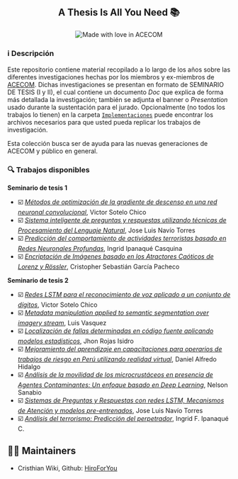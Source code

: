 <h2 align="center">
<p>A Thesis Is All You Need 📚</p>
</h2>

<p align="center"> 
<img src="https://madewithlove.now.sh/af?heart=true&colorA=%23292929&colorB=%234c66e6&template=for-the-badge&text=ACECOM" alt="Made with love in ACECOM">
</p>

### ℹ️ Descripción
Este repositorio contiene material recopilado a lo largo de los años sobre las diferentes investigaciones hechas por los miembros y ex-miembros de [ACECOM](https://www.facebook.com/acecom.uni/). Dichas investigaciones se presentan en formato de SEMINARIO DE TESIS (I y II), el cual contiene un documento *Doc* que explica de forma más detallada la investigación; también se adjunta el banner o *Presentation* usado durante la sustentación para el jurado. Opcionalmente (no todos los trabajos lo tienen) en la carpeta [`Implementaciones`](./Implementaciones) puede encontrar los archivos necesarios para que usted pueda replicar los trabajos de investigación.

Esta colección busca ser de ayuda para las nuevas generaciones de ACECOM y público en general.

### 🔍 Trabajos disponibles

 **Seminario de tesis 1**

- ☑️ [*Métodos de optimización de la gradiente de descenso en una red neuronal convolucional*](./Seminario_1/Seminario_1_VictorSotelo_Presentation.pdf), Victor Sotelo Chico 
- ☑️ [*Sistema inteligente de preguntas y respuestas utilizando técnicas de Procesamiento del Lenguaje Natural*](./Seminario_1/Seminario_1_JoseNavio_Doc.pdf), Jose Luis Navío Torres
- ☑️ [*Predicción del comportamiento de actividades terroristas basado en Redes Neuronales Profundas*](./Seminario_1/Seminario_1_IngridIpanaque_Doc.pdf), Ingrid Ipanaqué Casquina
- ☑️ [*Encriptación de Imágenes basado en los Atractores Caóticos de Lorenz y Rössler*](./Seminario_1/Seminario_1_CristopherGarcia_Doc.pdf),  Cristopher Sebastián García Pacheco



 **Seminario de tesis 2**

- ☑️ [*Redes LSTM para el reconocimiento de voz aplicado a un conjunto de dígitos*](./Seminario_2/Seminario_2_VictorSotelo_Doc.pdf), Victor Sotelo Chico 
- ☑️ [*Metadata manipulation applied to semantic segmentation over imagery stream*](./Seminario_2/Seminario_2_LuisVasquez_Presentation.pdf), Luis Vasquez
- ☑️ [*Localización de fallas determinadas en código fuente aplicando modelos estadísticos*](./Seminario_2/Seminario_2_JhonRojas_Doc.pdf), Jhon Rojas Isidro
- ☑️ [*Mejoramiento del aprendizaje en capacitaciones para operarios de trabajos de riesgo en Perú utilizando realidad virtual*](./Seminario_2/Seminario_2_DanielHidalgo_Doc.pdf), Daniel Alfredo Hidalgo
- ☑️ [*Análisis de la movilidad de los microcrustáceos en presencia de Agentes Contaminantes: Un enfoque basado en Deep Learning*](./Seminario_2/Seminario_2_NelsonSanabio_Doc.pdf), Nelson Sanabio
- ☑️ [*Sistemas de Preguntas y Respuestas con redes LSTM, Mecanismos de Atención y modelos pre-entrenados*](./Seminario_2/Seminario_2_JoseNavio_Doc.pdf), Jose Luis Navío Torres
- ☑️ [*Análisis del terrorismo: Predicción del perpetrador*](./Seminario_2/Seminario_2_IngridIpanaque_Doc.pdf), Ingrid F. Ipanaqué C.

## 👨‍💻 Maintainers
* Cristhian Wiki, Github: [HiroForYou](https://github.com/HiroForYou)

